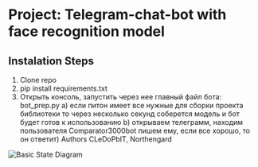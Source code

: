 ﻿# Project: Telegram-chat-bot with face recognition model
## Instalation Steps
  1. Clone repo
  2. pip install requirements.txt
  3. Открыть консоль, запустить через нее главный файл бота: bot_prep.py
	a) если питон имеет все нужные для сборки проекта библиотеки то
		через несколько секунд соберется модель и бот будет готов к использованию
	b) открываем телеграмм, находим пользователя Comparator3000bot
		пишем ему, если все хорошо, то он ответит)
Authors CLeDoPbIT, Northengard

![Basic State Diagram]('figures/Basic_State_Diagram.jpg')